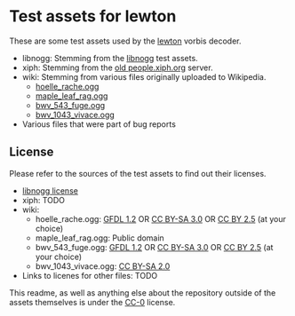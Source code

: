# Test assets for lewton

These are some test assets used by the [lewton](https://github.com/RustAudio/lewton) vorbis decoder.

* libnogg: Stemming from the [libnogg](http://achurch.org/hg/libnogg/) test assets.
* xiph: Stemming from the [old people.xiph.org](http://web.archive.org/web/20181022001406/https://people.xiph.org/~xiphmont/test-vectors/vorbis/) server.
* wiki: Stemming from various files originally uploaded to Wikipedia.
    - [hoelle_rache.ogg](https://commons.wikimedia.org/wiki/File:Der_Hoelle_Rache.ogg)
    - [maple_leaf_rag.ogg](https://commons.wikimedia.org/wiki/File:Maple_Leaf_Rag_-_played_by_Scott_Joplin_1916_sample.ogg)
    - [bwv_543_fuge.ogg](https://commons.wikimedia.org/wiki/File:BWV_543-fugue.ogg)
    - [bwv_1043_vivace.ogg](https://commons.wikimedia.org/wiki/File:Johann_Sebastian_Bach_-_Concerto_for_Two_Violins_in_D_minor_-_1._Vivace.ogg)
* Various files that were part of bug reports

## License

Please refer to the sources of the test assets to find out their licenses.

* [libnogg license](libnogg/COPYING.libnogg)
* xiph: TODO
* wiki:
    - hoelle_rache.ogg: [GFDL 1.2](https://commons.wikimedia.org/wiki/Commons:GNU_Free_Documentation_License,_version_1.2) OR [CC BY-SA 3.0](https://creativecommons.org/licenses/by-sa/3.0/deed.en) OR [CC BY 2.5](https://creativecommons.org/licenses/by/2.5/deed.en) (at your choice)
    - maple_leaf_rag.ogg: Public domain
    - bwv_543_fuge.ogg: [GFDL 1.2](https://commons.wikimedia.org/wiki/Commons:GNU_Free_Documentation_License,_version_1.2) OR [CC BY-SA 3.0](https://creativecommons.org/licenses/by-sa/3.0/deed.en) OR [CC BY 2.5](https://creativecommons.org/licenses/by/2.5/deed.en) (at your choice)
    - bwv_1043_vivace.ogg: [CC BY-SA 2.0](https://creativecommons.org/licenses/by-sa/2.0/deed.en)
* Links to licenes for other files: TODO

This readme, as well as anything else about the repository outside of the assets themselves is under the [CC-0](https://creativecommons.org/publicdomain/zero/1.0/) license.
